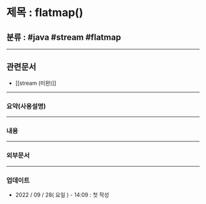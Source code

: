 # 제목 : flatmap()

## 분류 : #java #stream #flatmap

---
## 관련문서
- [[stream (미완)]]

----
### 요약(사용설명)

---
### 내용

----
### 외부문서

----
### 업데이트
-  2022 / 09 / 28( 요일 ) - 14:09 : 첫 작성












